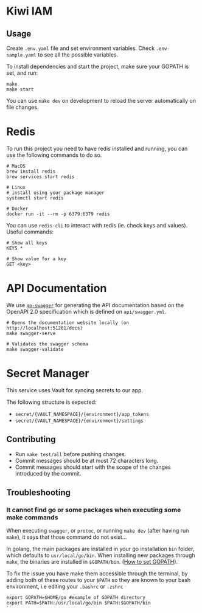 # Kiwi IAM

## Usage

Create `.env.yaml` file and set environment variables. Check `.env-sample.yaml`
to see all the possible variables.

To install dependencies and start the project, make sure your GOPATH is set,
and run:

```
make
make start
```

You can use `make dev` on development to reload the server automatically on file
changes.

# Redis

To run this project you need to have redis installed and running, you can use
the following commands to do so.

```shell
# MacOS
brew install redis
brew services start redis

# Linux
# install using your package manager
systemctl start redis

# Docker
docker run -it --rm -p 6379:6379 redis
```

You can use `redis-cli` to interact with redis (ie. check keys and values).
Useful commands:

```shell
# Show all keys
KEYS *

# Show value for a key
GET <key>
```
# API Documentation

We use [`go-swagger`](https://github.com/go-swagger/go-swagger) for generating the API documentation based on the OpenAPI 2.0 specification which is defined on `api/swagger.yml`.

```shell
# Opens the documentation website locally (on http://localhost:51261/docs)
make swagger-serve

# Validates the swagger schema
make swagger-validate
```

# Secret Manager

This service uses Vault for syncing secrets to our app.

The following structure is expected:

- `secret/{VAULT_NAMESPACE}/{environment}/app_tokens`
- `secret/{VAULT_NAMESPACE}/{environment}/settings`

## Contributing

- Run `make test/all` before pushing changes.
- Commit messages should be at most 72 characters long.
- Commit messages should start with the scope of the changes introduced by the commit.

## Troubleshooting

### It cannot find go or some packages when executing some make commands

When executing `swagger`, or `protoc`, or running `make dev` (after having run `make`), it says that those command do not exist...

In golang, the main packages are installed in your go installation `bin` folder, which defaults to `usr/local/go/bin`. When installing new packages through `make`, the binaries are installed in `$GOPATH/bin`. ([How to set GOPATH](https://github.com/golang/go/wiki/SettingGOPATH)).

To fix the issue you have make them accessible through the terminal, by adding both of these routes to your `$PATH` so they are known to your bash environment, i.e editing your `.bashrc` or `.zshrc`

```shell
export GOPATH=$HOME/go #example of GOPATH directory
export PATH=$PATH:/usr/local/go/bin $PATH:$GOPATH/bin
``

